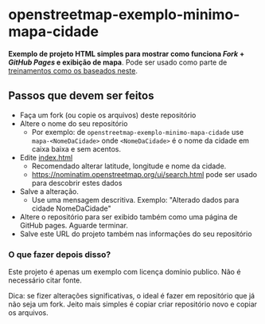 # openstreetmap-exemplo-minimo-mapa-cidade
**Exemplo de projeto HTML simples para mostrar como funciona _Fork_ + _GitHub Pages_ e exibição de mapa**.
Pode ser usado como parte de [treinamentos como os baseados neste](https://github.com/fititnt/github-para-mapeadores-avancados-da-openstreetmap).

## Passos que devem ser feitos

- Faça um fork (ou copie os arquivos) deste repositório
- Altere o nome do seu repositório
  - Por exemplo: de `openstreetmap-exemplo-minimo-mapa-cidade` use `mapa-<NomeDaCidade>` onde `<NomeDaCidade>` é o nome da cidade em caixa baixa e sem acentos.
- Edite [index.html](index.html)
  - Recomendado alterar latitude, longitude e nome da cidade.
  - <https://nominatim.openstreetmap.org/ui/search.html> pode ser usado para descobrir estes dados
- Salve a alteração.
  - Use uma mensagem descritiva. Exemplo: "Alterado dados para cidade NomeDaCidade"
- Altere o repositório para ser exibido também como uma página de GitHub pages. Aguarde terminar.
- Salve este URL do projeto também nas informações do seu repositório

### O que fazer depois disso?
Este projeto é apenas um exemplo com licença domínio publico. Não é necessário citar fonte.

Dica: se fizer alterações significativas, o ideal é fazer em repositório que já não seja um fork. Jeito mais simples é copiar criar repositório novo e copiar os arquivos.